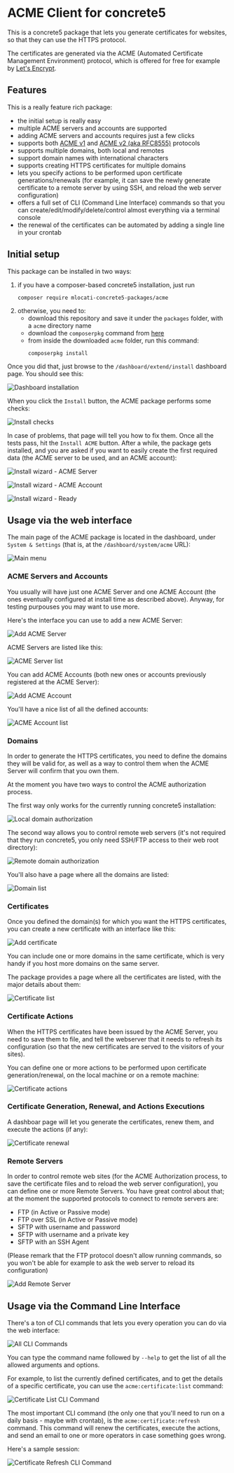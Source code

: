# ACME Client for concrete5

This is a concrete5 package that lets you generate certificates for websites, so that they can use the HTTPS protocol.

The certificates are generated via the ACME (Automated Certificate Management Environment) protocol, which is offered for free for example by [Let's Encrypt](https://letsencrypt.org/). 


## Features

This is a really feature rich package:

- the initial setup is really easy
- multiple ACME servers and accounts are supported
- adding ACME servers and accounts requires just a few clicks
- supports both [ACME v1](https://tools.ietf.org/html/draft-ietf-acme-acme-01) and [ACME v2 (aka RFC8555)](https://tools.ietf.org/html/rfc8555) protocols
- supports multiple domains, both local and remotes
- support domain names with international characters
- supports creating HTTPS certificates for multiple domains
- lets you specify actions to be performed upon certificate generations/renewals (for example, it can save the newly generate certificate to a remote server by using SSH, and reload the web server configuration)
- offers a full set of CLI (Command Line Interface) commands so that you can create/edit/modify/delete/control almost everything via a terminal console
- the renewal of the certificates can be automated by adding a single line in your crontab


## Initial setup

This package can be installed in two ways:

1. if you have a composer-based concrete5 installation, just run
   ```
   composer require mlocati-concrete5-packages/acme
   ```
2. otherwise, you need to:
    - download this repository and save it under the `packages` folder, with a `acme` directory name
    - download the `composerpkg` command from [here](https://github.com/concrete5/cli)
    - from inside the downloaded `acme` folder, run this command:
         ```
         composerpkg install
         ```

Once you did that, just browse to the `/dashboard/extend/install` dashboard page.
You should see this:

![Dashboard installation](https://raw.githubusercontent.com/mlocati/concrete5_acme/assets/images/dashboard/install-dashboard.png)

When you click the `Install` button, the ACME package performs some checks:

![Install checks](https://raw.githubusercontent.com/mlocati/concrete5_acme/assets/images/dashboard/install-checks.png)

In case of problems, that page will tell you how to fix them.
Once all the tests pass, hit the `Install ACME` button.
After a while, the package gets installed, and you are asked if you want to easily create the first required data (the ACME server to be used, and an ACME account):

![Install wizard - ACME Server](https://raw.githubusercontent.com/mlocati/concrete5_acme/assets/images/dashboard/install-wizard-server.png)

![Install wizard - ACME Account](https://raw.githubusercontent.com/mlocati/concrete5_acme/assets/images/dashboard/install-wizard-account.png)

![Install wizard - Ready](https://raw.githubusercontent.com/mlocati/concrete5_acme/assets/images/dashboard/install-wizard-done.png)


## Usage via the web interface

The main page of the ACME package is located in the dashboard, under `System & Settings` (that is, at the `/dashboard/system/acme` URL):


![Main menu](https://raw.githubusercontent.com/mlocati/concrete5_acme/assets/images/dashboard/main-menu.png)


### ACME Servers and Accounts

You usually will have just one ACME Server and one ACME Account (the ones eventually configured at install time as described above).
Anyway, for testing purpouses you may want to use more.

Here's the interface you can use to add a new ACME Server:

![Add ACME Server](https://raw.githubusercontent.com/mlocati/concrete5_acme/assets/images/dashboard/server-add.png)

ACME Servers are listed like this:

![ACME Server list](https://raw.githubusercontent.com/mlocati/concrete5_acme/assets/images/dashboard/server-list.png)

You can add ACME Accounts (both new ones or accounts previously registered at the ACME Server):

![Add ACME Account](https://raw.githubusercontent.com/mlocati/concrete5_acme/assets/images/dashboard/accunt-add.png)

You'll have a nice list of all the defined accounts:

![ACME Account list](https://raw.githubusercontent.com/mlocati/concrete5_acme/assets/images/dashboard/account-list.png)


### Domains

In order to generate the HTTPS certificates, you need to define the domains they will be valid for, as well as a way to control them when the ACME Server will confirm that you own them.

At the moment you have two ways to control the ACME authorization process.

The first way only works for the currently running concrete5 installation:

![Local domain authorization](https://raw.githubusercontent.com/mlocati/concrete5_acme/assets/images/dashboard/domain-add-http-intercept.png)

The second way allows you to control remote web servers (it's not required that they run concrete5, you only need SSH/FTP access to their web root directory):

![Remote domain authorization](https://raw.githubusercontent.com/mlocati/concrete5_acme/assets/images/dashboard/domain-add-http-remote.png)

You'll also have a page where all the domains are listed:

![Domain list](https://raw.githubusercontent.com/mlocati/concrete5_acme/assets/images/dashboard/domain-list.png)


### Certificates

Once you defined the domain(s) for which you want the HTTPS certificates, you can create a new certificate with an interface like this:

![Add certificate](https://raw.githubusercontent.com/mlocati/concrete5_acme/assets/images/dashboard/certificate-add.png)

You can include one or more domains in the same certificate, which is very handy if you host more domains on the same server.

The package provides a page where all the certificates are listed, with the major details about them:

![Certificate list](https://raw.githubusercontent.com/mlocati/concrete5_acme/assets/images/dashboard/certificate-list.png)


### Certificate Actions

When the HTTPS certificates have been issued by the ACME Server, you need to save them to file, and tell the webserver that it needs to refresh its configuration (so that the new certificates are served to the visitors of your sites).

You can define one or more actions to be performed upon certificate generation/renewal, on the local machine or on a remote machine:

![Certificate actions](https://raw.githubusercontent.com/mlocati/concrete5_acme/assets/images/dashboard/certificate-actions.png)


### Certificate Generation, Renewal, and Actions Executions

A dashboar page will let you generate the certificates, renew them, and execute the actions (if any):

![Certificate renewal](https://raw.githubusercontent.com/mlocati/concrete5_acme/assets/images/dashboard/certificate-renewal.png)


### Remote Servers

In order to control remote web sites (for the ACME Authorization process, to save the certificate files and to reload the web server configuration), you can define one or more Remote Servers.
You have great control about that; at the moment the supported protocols to connect to remote servers are:
- FTP (in Active or Passive mode)
- FTP over SSL (in Active or Passive mode)
- SFTP with username and password
- SFTP with username and a private key
- SFTP with an SSH Agent

(Please remark that the FTP protocol doesn't allow running commands, so you won't be able for example to ask the web server to reload its configuration)

![Add Remote Server](https://raw.githubusercontent.com/mlocati/concrete5_acme/assets/images/dashboard/remote-server-add.png)


## Usage via the Command Line Interface

There's a ton of CLI commands that lets you every operation you can do via the web interface:

![All CLI Commands](https://raw.githubusercontent.com/mlocati/concrete5_acme/assets/images/cli/all.png)

You can type the command name followed by `--help` to get the list of all the allowed arguments and options.

For example, to list the currently defined certificates, and to get the details of a specific certificate, you can use the `acme:certificate:list` command:

![Certificate List CLI Command](https://raw.githubusercontent.com/mlocati/concrete5_acme/assets/images/cli/certificate-list-and-details.png)

The most important CLI command (the only one that you'll need to run on a daily basis - maybe with crontab), is the `acme:certificate:refresh` command.
This command will renew the certificates, execute the actions, and send an email to one or more operators in case something goes wrong.

Here's a sample session:

![Certificate Refresh CLI Command](https://raw.githubusercontent.com/mlocati/concrete5_acme/assets/images/cli/certificate-refresh.png)
